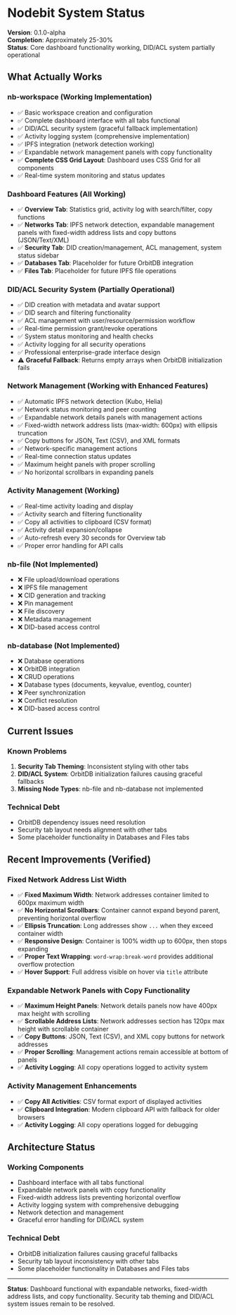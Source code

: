 # Nodebit System Status

**Version**: 0.1.0-alpha  
**Completion**: Approximately 25-30%  
**Status**: Core dashboard functionality working, DID/ACL system partially operational

## What Actually Works

### nb-workspace (Working Implementation)
- ✅ Basic workspace creation and configuration
- ✅ Complete dashboard interface with all tabs functional
- ✅ DID/ACL security system (graceful fallback implementation)
- ✅ Activity logging system (comprehensive implementation)
- ✅ IPFS integration (network detection working)
- ✅ Expandable network management panels with copy functionality
- ✅ **Complete CSS Grid Layout**: Dashboard uses CSS Grid for all components
- ✅ Real-time system monitoring and status updates

### Dashboard Features (All Working)
- ✅ **Overview Tab**: Statistics grid, activity log with search/filter, copy functions
- ✅ **Networks Tab**: IPFS network detection, expandable management panels with fixed-width address lists and copy buttons (JSON/Text/XML)
- ✅ **Security Tab**: DID creation/management, ACL management, system status sidebar
- ✅ **Databases Tab**: Placeholder for future OrbitDB integration
- ✅ **Files Tab**: Placeholder for future IPFS file operations

### DID/ACL Security System (Partially Operational)
- ✅ DID creation with metadata and avatar support
- ✅ DID search and filtering functionality
- ✅ ACL management with user/resource/permission workflow
- ✅ Real-time permission grant/revoke operations
- ✅ System status monitoring and health checks
- ✅ Activity logging for all security operations
- ✅ Professional enterprise-grade interface design
- ⚠️ **Graceful Fallback**: Returns empty arrays when OrbitDB initialization fails

### Network Management (Working with Enhanced Features)
- ✅ Automatic IPFS network detection (Kubo, Helia)
- ✅ Network status monitoring and peer counting
- ✅ Expandable network details panels with management actions
- ✅ Fixed-width network address lists (max-width: 600px) with ellipsis truncation
- ✅ Copy buttons for JSON, Text (CSV), and XML formats
- ✅ Network-specific management actions
- ✅ Real-time connection status updates
- ✅ Maximum height panels with proper scrolling
- ✅ No horizontal scrollbars in expanding panels

### Activity Management (Working)
- ✅ Real-time activity loading and display
- ✅ Activity search and filtering functionality
- ✅ Copy all activities to clipboard (CSV format)
- ✅ Activity detail expansion/collapse
- ✅ Auto-refresh every 30 seconds for Overview tab
- ✅ Proper error handling for API calls

### nb-file (Not Implemented)
- ❌ File upload/download operations
- ❌ IPFS file management
- ❌ CID generation and tracking
- ❌ Pin management
- ❌ File discovery
- ❌ Metadata management
- ❌ DID-based access control

### nb-database (Not Implemented)
- ❌ Database operations
- ❌ OrbitDB integration
- ❌ CRUD operations
- ❌ Database types (documents, keyvalue, eventlog, counter)
- ❌ Peer synchronization
- ❌ Conflict resolution
- ❌ DID-based access control

## Current Issues

### Known Problems
1. **Security Tab Theming**: Inconsistent styling with other tabs
2. **DID/ACL System**: OrbitDB initialization failures causing graceful fallbacks
3. **Missing Node Types**: nb-file and nb-database not implemented

### Technical Debt
- OrbitDB dependency issues need resolution
- Security tab layout needs alignment with other tabs
- Some placeholder functionality in Databases and Files tabs

## Recent Improvements (Verified)

### Fixed Network Address List Width
- ✅ **Fixed Maximum Width**: Network addresses container limited to 600px maximum width
- ✅ **No Horizontal Scrollbars**: Container cannot expand beyond parent, preventing horizontal overflow
- ✅ **Ellipsis Truncation**: Long addresses show `...` when they exceed container width
- ✅ **Responsive Design**: Container is 100% width up to 600px, then stops expanding
- ✅ **Proper Text Wrapping**: `word-wrap:break-word` provides additional overflow protection
- ✅ **Hover Support**: Full address visible on hover via `title` attribute

### Expandable Network Panels with Copy Functionality
- ✅ **Maximum Height Panels**: Network details panels now have 400px max height with scrolling
- ✅ **Scrollable Address Lists**: Network addresses section has 120px max height with scrollable container
- ✅ **Copy Buttons**: JSON, Text (CSV), and XML copy buttons for network addresses
- ✅ **Proper Scrolling**: Management actions remain accessible at bottom of panels
- ✅ **Activity Logging**: All copy operations logged to activity system

### Activity Management Enhancements
- ✅ **Copy All Activities**: CSV format export of displayed activities
- ✅ **Clipboard Integration**: Modern clipboard API with fallback for older browsers
- ✅ **Activity Logging**: All copy operations logged for debugging

## Architecture Status

### Working Components
- Dashboard interface with all tabs functional
- Expandable network panels with copy functionality
- Fixed-width address lists preventing horizontal overflow
- Activity logging system with comprehensive debugging
- Network detection and management
- Graceful error handling for DID/ACL system

### Technical Debt
- OrbitDB initialization failures causing graceful fallbacks
- Security tab layout inconsistency with other tabs
- Some placeholder functionality in Databases and Files tabs

---

**Status**: Dashboard functional with expandable networks, fixed-width address lists, and copy functionality. Security tab theming and DID/ACL system issues remain to be resolved. 